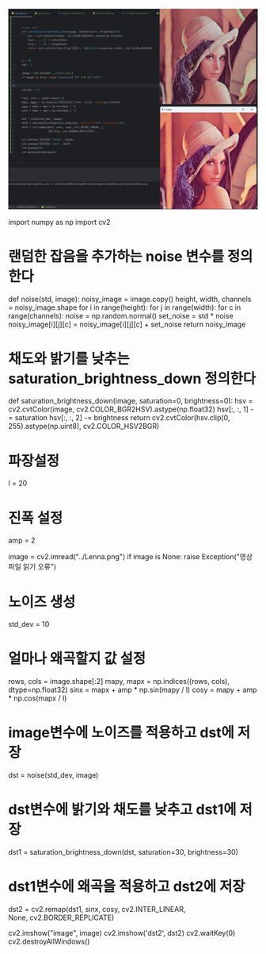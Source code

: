![analog.png](analog.png)

import numpy as np
import cv2

# 랜덤한 잡음을 추가하는 noise 변수를 정의한다

def noise(std, image):
noisy_image = image.copy()
height, width, channels = noisy_image.shape
for i in range(height):
for j in range(width):
for c in range(channels):
noise = np.random.normal()
set_noise = std * noise
noisy_image[i][j][c] = noisy_image[i][j][c] + set_noise
return noisy_image

# 채도와 밝기를 낮추는 saturation_brightness_down 정의한다

def saturation_brightness_down(image, saturation=0, brightness=0):
hsv = cv2.cvtColor(image, cv2.COLOR_BGR2HSV).astype(np.float32)
hsv[:, :, 1] -= saturation
hsv[:, :, 2] -= brightness
return cv2.cvtColor(hsv.clip(0, 255).astype(np.uint8), cv2.COLOR_HSV2BGR)

# 파장설정

l = 20

# 진폭 설정

amp = 2

image = cv2.imread("../Lenna.png")
if image is None: raise Exception("영상 파일 읽기 오류")

# 노이즈 생성

std_dev = 10

# 얼마나 왜곡할지 값 설정

rows, cols = image.shape[:2]
mapy, mapx = np.indices((rows, cols), dtype=np.float32)
sinx = mapx + amp * np.sin(mapy / l)
cosy = mapy + amp * np.cos(mapx / l)

# image변수에 노이즈를 적용하고 dst에 저장

dst = noise(std_dev, image)

# dst변수에 밝기와 채도를 낮추고 dst1에 저장

dst1 = saturation_brightness_down(dst, saturation=30, brightness=30)

# dst1변수에 왜곡을 적용하고 dst2에 저장

dst2 = cv2.remap(dst1, sinx, cosy, cv2.INTER_LINEAR, \
None, cv2.BORDER_REPLICATE)

cv2.imshow("image", image)
cv2.imshow('dst2', dst2)
cv2.waitKey(0)
cv2.destroyAllWindows()